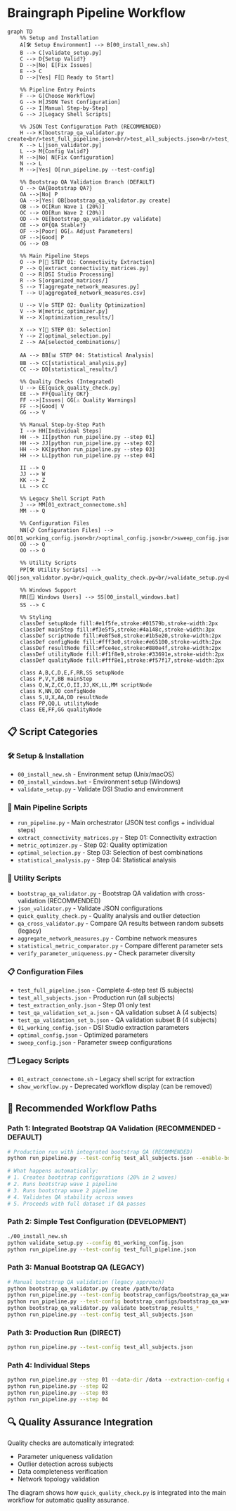 # Braingraph Pipeline Workflow

```mermaid
graph TD
    %% Setup and Installation
    A[🛠️ Setup Environment] --> B[00_install_new.sh]
    B --> C[validate_setup.py]
    C --> D{Setup Valid?}
    D -->|No| E[Fix Issues]
    E --> C
    D -->|Yes| F[🚀 Ready to Start]
    
    %% Pipeline Entry Points
    F --> G[Choose Workflow]
    G --> H[JSON Test Configuration]
    G --> I[Manual Step-by-Step]
    G --> J[Legacy Shell Scripts]
    
    %% JSON Test Configuration Path (RECOMMENDED)
    H --> K[bootstrap_qa_validator.py create<br/>test_full_pipeline.json<br/>test_all_subjects.json<br/>test_extraction_only.json]
    K --> L[json_validator.py]
    L --> M{Config Valid?}
    M -->|No| N[Fix Configuration]
    N --> L
    M -->|Yes| O[run_pipeline.py --test-config]
    
    %% Bootstrap QA Validation Branch (DEFAULT)
    O --> OA{Bootstrap QA?}
    OA -->|No| P
    OA -->|Yes| OB[bootstrap_qa_validator.py create]
    OB --> OC[Run Wave 1 (20%)]
    OC --> OD[Run Wave 2 (20%)]
    OD --> OE[bootstrap_qa_validator.py validate]
    OE --> OF{QA Stable?}
    OF -->|Poor| OG[⚠️ Adjust Parameters]
    OF -->|Good| P
    OG --> OB
    
    %% Main Pipeline Steps
    O --> P[🔬 STEP 01: Connectivity Extraction]
    P --> Q[extract_connectivity_matrices.py]
    Q --> R[DSI Studio Processing]
    R --> S[organized_matrices/]
    S --> T[aggregate_network_measures.py]
    T --> U[aggregated_network_measures.csv]
    
    U --> V[⚙️ STEP 02: Quality Optimization]
    V --> W[metric_optimizer.py]
    W --> X[optimization_results/]
    
    X --> Y[🎯 STEP 03: Selection]
    Y --> Z[optimal_selection.py]
    Z --> AA[selected_combinations/]
    
    AA --> BB[📊 STEP 04: Statistical Analysis]
    BB --> CC[statistical_analysis.py]
    CC --> DD[statistical_results/]
    
    %% Quality Checks (Integrated)
    U --> EE[quick_quality_check.py]
    EE --> FF{Quality OK?}
    FF -->|Issues| GG[⚠️ Quality Warnings]
    FF -->|Good| V
    GG --> V
    
    %% Manual Step-by-Step Path
    I --> HH[Individual Steps]
    HH --> II[python run_pipeline.py --step 01]
    HH --> JJ[python run_pipeline.py --step 02]
    HH --> KK[python run_pipeline.py --step 03]
    HH --> LL[python run_pipeline.py --step 04]
    
    II --> Q
    JJ --> W
    KK --> Z
    LL --> CC
    
    %% Legacy Shell Script Path
    J --> MM[01_extract_connectome.sh]
    MM --> Q
    
    %% Configuration Files
    NN[📋 Configuration Files] --> OO[01_working_config.json<br/>optimal_config.json<br/>sweep_config.json<br/>production_config.json]
    OO --> Q
    OO --> O
    
    %% Utility Scripts
    PP[🛠️ Utility Scripts] --> QQ[json_validator.py<br/>quick_quality_check.py<br/>validate_setup.py<br/>statistical_metric_comparator.py<br/>verify_parameter_uniqueness.py]
    
    %% Windows Support
    RR[🪟 Windows Users] --> SS[00_install_windows.bat]
    SS --> C
    
    %% Styling
    classDef setupNode fill:#e1f5fe,stroke:#01579b,stroke-width:2px
    classDef mainStep fill:#f3e5f5,stroke:#4a148c,stroke-width:3px
    classDef scriptNode fill:#e8f5e8,stroke:#1b5e20,stroke-width:2px
    classDef configNode fill:#fff3e0,stroke:#e65100,stroke-width:2px
    classDef resultNode fill:#fce4ec,stroke:#880e4f,stroke-width:2px
    classDef utilityNode fill:#f1f8e9,stroke:#33691e,stroke-width:2px
    classDef qualityNode fill:#fff8e1,stroke:#f57f17,stroke-width:2px
    
    class A,B,C,D,E,F,RR,SS setupNode
    class P,V,Y,BB mainStep
    class Q,W,Z,CC,O,II,JJ,KK,LL,MM scriptNode
    class K,NN,OO configNode
    class S,U,X,AA,DD resultNode
    class PP,QQ,L utilityNode
    class EE,FF,GG qualityNode
```

## 📋 Script Categories

### 🛠️ **Setup & Installation**
- `00_install_new.sh` - Environment setup (Unix/macOS)
- `00_install_windows.bat` - Environment setup (Windows)
- `validate_setup.py` - Validate DSI Studio and environment

### 🚀 **Main Pipeline Scripts**
- `run_pipeline.py` - Main orchestrator (JSON test configs + individual steps)
- `extract_connectivity_matrices.py` - Step 01: Connectivity extraction
- `metric_optimizer.py` - Step 02: Quality optimization
- `optimal_selection.py` - Step 03: Selection of best combinations
- `statistical_analysis.py` - Step 04: Statistical analysis

### 🔧 **Utility Scripts**
- `bootstrap_qa_validator.py` - Bootstrap QA validation with cross-validation (RECOMMENDED)
- `json_validator.py` - Validate JSON configurations
- `quick_quality_check.py` - Quality analysis and outlier detection
- `qa_cross_validator.py` - Compare QA results between random subsets (legacy)
- `aggregate_network_measures.py` - Combine network measures
- `statistical_metric_comparator.py` - Compare different parameter sets
- `verify_parameter_uniqueness.py` - Check parameter diversity

### 📋 **Configuration Files**
- `test_full_pipeline.json` - Complete 4-step test (5 subjects)
- `test_all_subjects.json` - Production run (all subjects)
- `test_extraction_only.json` - Step 01 only test
- `test_qa_validation_set_a.json` - QA validation subset A (4 subjects)
- `test_qa_validation_set_b.json` - QA validation subset B (4 subjects)
- `01_working_config.json` - DSI Studio extraction parameters
- `optimal_config.json` - Optimized parameters
- `sweep_config.json` - Parameter sweep configurations

### 🗂️ **Legacy Scripts**
- `01_extract_connectome.sh` - Legacy shell script for extraction
- `show_workflow.py` - Deprecated workflow display (can be removed)

## 🎯 **Recommended Workflow Paths**

### Path 1: Integrated Bootstrap QA Validation (RECOMMENDED - DEFAULT)
```bash
# Production run with integrated bootstrap QA (RECOMMENDED)
python run_pipeline.py --test-config test_all_subjects.json --enable-bootstrap-qa

# What happens automatically:
# 1. Creates bootstrap configurations (20% in 2 waves)  
# 2. Runs bootstrap wave 1 pipeline
# 3. Runs bootstrap wave 2 pipeline
# 4. Validates QA stability across waves
# 5. Proceeds with full dataset if QA passes
```

### Path 2: Simple Test Configuration (DEVELOPMENT)
```bash
./00_install_new.sh
python validate_setup.py --config 01_working_config.json
python run_pipeline.py --test-config test_full_pipeline.json
```

### Path 3: Manual Bootstrap QA (LEGACY)
```bash
# Manual bootstrap QA validation (legacy approach)
python bootstrap_qa_validator.py create /path/to/data
python run_pipeline.py --test-config bootstrap_configs/bootstrap_qa_wave_1.json
python run_pipeline.py --test-config bootstrap_configs/bootstrap_qa_wave_2.json
python bootstrap_qa_validator.py validate bootstrap_results_*
python run_pipeline.py --test-config test_all_subjects.json
```

### Path 3: Production Run (DIRECT)
```bash
python run_pipeline.py --test-config test_all_subjects.json
```

### Path 4: Individual Steps
```bash
python run_pipeline.py --step 01 --data-dir /data --extraction-config optimal_config.json
python run_pipeline.py --step 02
python run_pipeline.py --step 03
python run_pipeline.py --step 04
```

## 🔍 **Quality Assurance Integration**

Quality checks are automatically integrated:
- Parameter uniqueness validation
- Outlier detection across subjects
- Data completeness verification
- Network topology validation

The diagram shows how `quick_quality_check.py` is integrated into the main workflow for automatic quality assurance.
